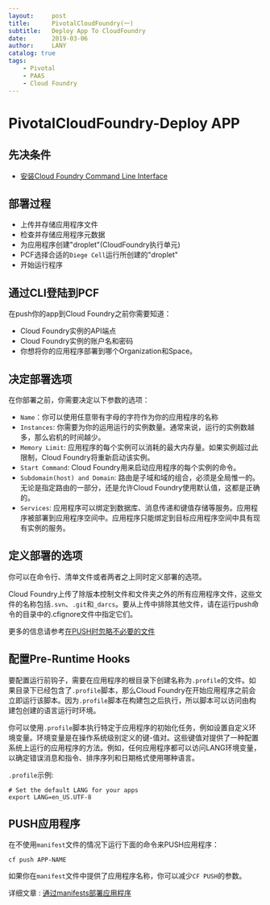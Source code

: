 ```yaml
---
layout:     post
title:      PivotalCloudFoundry(一)
subtitle:   Deploy App To CloudFoundry
date:       2019-03-06
author:     LANY
catalog: true
tags:
    - Pivotal
    - PAAS
    - Cloud Foundry
---
```


# PivotalCloudFoundry-Deploy APP

## 先决条件


* [安装Cloud Foundry Command Line Interface](https://docs.pivotal.io/pivotalcf/2-4/cf-cli/install-go-cli.html)


## 部署过程

* 上传并存储应用程序文件
* 检查并存储应用程序元数据
* 为应用程序创建"droplet"(CloudFoundry执行单元)
* PCF选择合适的`Diege Cell`运行所创建的"droplet"
* 开始运行程序

## 通过CLI登陆到PCF

在push你的app到Cloud Foundry之前你需要知道：

* Cloud Foundry实例的API端点
* Cloud Foundry实例的账户名和密码
* 你想将你的应用程序部署到哪个Organization和Space。

## 决定部署选项

在你部署之前，你需要决定以下参数的选项：

* `Name`：你可以使用任意带有字母的字符作为你的应用程序的名称
* `Instances`: 你需要为你的运用运行的实例数量。通常来说，运行的实例数越多，那么宕机的时间越少。
* `Memory Limit`: 应用程序的每个实例可以消耗的最大内存量。如果实例超过此限制，Cloud Foundry将重新启动该实例。
* `Start Command`: Cloud Foundry用来启动应用程序的每个实例的命令。
* `Subdomain(host) and Domain`: 路由是子域和域的组合，必须是全局惟一的。无论是指定路由的一部分，还是允许Cloud Foundry使用默认值，这都是正确的。
* `Services`: 应用程序可以绑定到数据库、消息传递和键值存储等服务。应用程序被部署到应用程序空间中。应用程序只能绑定到目标应用程序空间中具有现有实例的服务。

## 定义部署的选项

你可以在命令行、清单文件或者两者之上同时定义部署的选项。

Cloud Foundry上传了除版本控制文件和文件夹之外的所有应用程序文件，这些文件的名称包括`.svn`、`.git`和`_darcs`。要从上传中排除其他文件，请在运行push命令的目录中的.cfignore文件中指定它们。

更多的信息请参考[在PUSH时忽略不必要的文件](https://docs.pivotal.io/pivotalcf/2-4/devguide/deploy-apps/prepare-to-deploy.html#exclude)

## 配置Pre-Runtime Hooks

要配置运行前钩子，需要在应用程序的根目录下创建名称为`.profile`的文件。如果目录下已经包含了`.profile`脚本，那么Cloud Foundry在开始应用程序之前会立即运行该脚本。因为`.profile`脚本在构建包之后执行，所以脚本可以访问由构建包创建的语言运行时环境。

你可以使用`.profile`脚本执行特定于应用程序的初始化任务，例如设置自定义环境变量。环境变量是在操作系统级别定义的键-值对。这些键值对提供了一种配置系统上运行的应用程序的方法。例如，任何应用程序都可以访问LANG环境变量，以确定错误消息和指令、排序序列和日期格式使用哪种语言。

`.profile`示例:

```
# Set the default LANG for your apps
export LANG=en_US.UTF-8
```

## PUSH应用程序

在不使用`manifest`文件的情况下运行下面的命令来PUSH应用程序：

```
cf push APP-NAME
```

如果你在`manifest`文件中提供了应用程序名称，你可以减少`CF PUSH`的参数。

详细文章 : [通过manifests部署应用程序](https://docs.pivotal.io/pivotalcf/2-4/devguide/deploy-apps/manifest.html)

